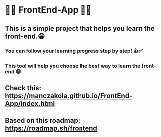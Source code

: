 # 👨‍💻 FrontEnd-App 👩‍💻
 ## This is a simple project that helps you learn the front-end.😁
 ### You can follow your learning progress step by step! 👍✅
 ### This tool will help you choose the best way to learn the front-end 😁
 ## Check this: https://manczakola.github.io/FrontEnd-App/index.html
## Based on this roadmap: https://roadmap.sh/frontend
